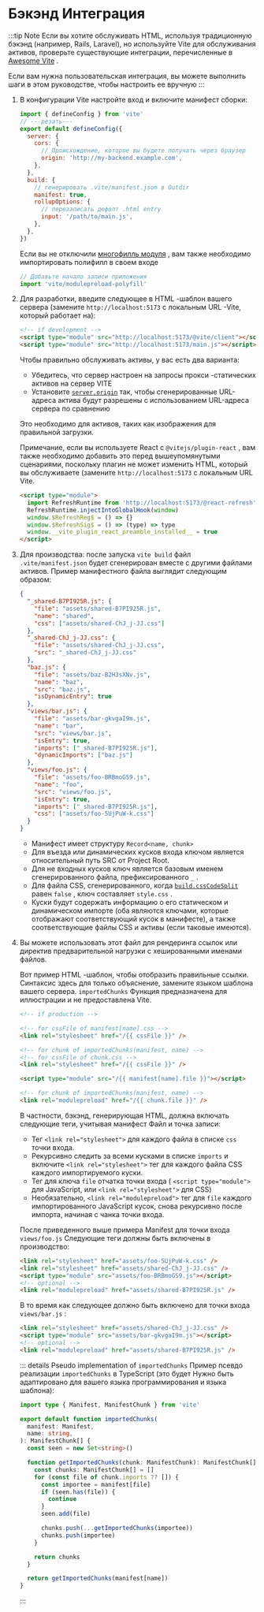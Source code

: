 # Бэкэнд Интеграция

:::tip Note
Если вы хотите обслуживать HTML, используя традиционную бэкэнд (например, Rails, Laravel), но используйте Vite для обслуживания активов, проверьте существующие интеграции, перечисленные в [Awesome Vite](https://github.com/vitejs/awesome-vite#integrations-with-backends) .

Если вам нужна пользовательская интеграция, вы можете выполнить шаги в этом руководстве, чтобы настроить ее вручную
:::

1. В конфигурации Vite настройте вход и включите манифест сборки:

   ```js twoslash [vite.config.js]
   import { defineConfig } from 'vite'
   // ---резать---
   export default defineConfig({
     server: {
       cors: {
         // Происхождение, которое вы будете получать через браузер
         origin: 'http://my-backend.example.com',
       },
     },
     build: {
       // генерировать .vite/manifest.json в Outdir
       manifest: true,
       rollupOptions: {
         // перезаписать дефолт .html entry
         input: '/path/to/main.js',
       },
     },
   })
   ```

   Если вы не отключили [многофилль модуля](/en/config/build-options.md#build-polyfillmodulepreload) , вам также необходимо импортировать полифилл в своем входе

   ```js
   // Добавьте начало записи приложения
   import 'vite/modulepreload-polyfill'
   ```

2. Для разработки, введите следующее в HTML -шаблон вашего сервера (замените `http://localhost:5173` с локальным URL -Vite, который работает на):

   ```html
   <!-- if development -->
   <script type="module" src="http://localhost:5173/@vite/client"></script>
   <script type="module" src="http://localhost:5173/main.js"></script>
   ```

   Чтобы правильно обслуживать активы, у вас есть два варианта:

   - Убедитесь, что сервер настроен на запросы прокси -статических активов на сервер VITE
   - Установите [`server.origin`](/en/config/server-options.md#server-origin) так, чтобы сгенерированные URL-адреса актива будут разрешены с использованием URL-адреса сервера по сравнению

   Это необходимо для активов, таких как изображения для правильной загрузки.

   Примечание, если вы используете React с `@vitejs/plugin-react` , вам также необходимо добавить это перед вышеупомянутыми сценариями, поскольку плагин не может изменить HTML, который вы обслуживаете (замените `http://localhost:5173` с локальным URL Vite.

   ```html
   <script type="module">
     import RefreshRuntime from 'http://localhost:5173/@react-refresh'
     RefreshRuntime.injectIntoGlobalHook(window)
     window.$RefreshReg$ = () => {}
     window.$RefreshSig$ = () => (type) => type
     window.__vite_plugin_react_preamble_installed__ = true
   </script>
   ```

3. Для производства: после запуска `vite build` файл `.vite/manifest.json` будет сгенерирован вместе с другими файлами активов. Пример манифестного файла выглядит следующим образом:

   ```json [.vite/manifest.json]
   {
     "_shared-B7PI925R.js": {
       "file": "assets/shared-B7PI925R.js",
       "name": "shared",
       "css": ["assets/shared-ChJ_j-JJ.css"]
     },
     "_shared-ChJ_j-JJ.css": {
       "file": "assets/shared-ChJ_j-JJ.css",
       "src": "_shared-ChJ_j-JJ.css"
     },
     "baz.js": {
       "file": "assets/baz-B2H3sXNv.js",
       "name": "baz",
       "src": "baz.js",
       "isDynamicEntry": true
     },
     "views/bar.js": {
       "file": "assets/bar-gkvgaI9m.js",
       "name": "bar",
       "src": "views/bar.js",
       "isEntry": true,
       "imports": ["_shared-B7PI925R.js"],
       "dynamicImports": ["baz.js"]
     },
     "views/foo.js": {
       "file": "assets/foo-BRBmoGS9.js",
       "name": "foo",
       "src": "views/foo.js",
       "isEntry": true,
       "imports": ["_shared-B7PI925R.js"],
       "css": ["assets/foo-5UjPuW-k.css"]
     }
   }
   ```

   - Манифест имеет структуру `Record<name, chunk>`
   - Для въезда или динамических кусков входа ключом является относительный путь SRC от Project Root.
   - Для не входных кусков ключ является базовым именем сгенерированного файла, префиксированного `_` .
   - Для файла CSS, сгенерированного, когда [`build.cssCodeSplit`](/en/config/build-options.md#build-csscodesplit) равен `false` , ключ составляет `style.css` .
   - Куски будут содержать информацию о его статическом и динамическом импорте (оба являются ключами, которые отображают соответствующий кусок в манифесте), а также соответствующие файлы CSS и активы (если таковые имеются).

4. Вы можете использовать этот файл для рендеринга ссылок или директив предварительной нагрузки с хешированными именами файлов.

   Вот пример HTML -шаблон, чтобы отобразить правильные ссылки. Синтаксис здесь для
   только объяснение, замените языком шаблона вашего сервера. `importedChunks`
   Функция предназначена для иллюстрации и не предоставлена Vite.

   ```html
   <!-- if production -->

   <!-- for cssFile of manifest[name].css -->
   <link rel="stylesheet" href="/{{ cssFile }}" />

   <!-- for chunk of importedChunks(manifest, name) -->
   <!-- for cssFile of chunk.css -->
   <link rel="stylesheet" href="/{{ cssFile }}" />

   <script type="module" src="/{{ manifest[name].file }}"></script>

   <!-- for chunk of importedChunks(manifest, name) -->
   <link rel="modulepreload" href="/{{ chunk.file }}" />
   ```

   В частности, бэкэнд, генерирующая HTML, должна включать следующие теги, учитывая манифест
   Файл и точка записи:

   - Тег `<link rel="stylesheet">` для каждого файла в списке `css` точки входа.
   - Рекурсивно следить за всеми кусками в списке `imports` и включите
     `<link rel="stylesheet">` тег для каждого файла CSS каждого импортируемого куски.
   - Тег для ключа `file` отчатка точки входа ( `<script type="module">` для JavaScript,
     или `<link rel="stylesheet">` для CSS)
   - Необязательно, `<link rel="modulepreload">` тег для `file` каждого импортированного JavaScript
     кусок, снова рекурсивно после импорта, начиная с чанка точки входа.

   После приведенного выше примера Manifest для точки входа `views/foo.js` Следующие теги должны быть включены в производство:

   ```html
   <link rel="stylesheet" href="assets/foo-5UjPuW-k.css" />
   <link rel="stylesheet" href="assets/shared-ChJ_j-JJ.css" />
   <script type="module" src="assets/foo-BRBmoGS9.js"></script>
   <!-- optional -->
   <link rel="modulepreload" href="assets/shared-B7PI925R.js" />
   ```

   В то время как следующее должно быть включено для точки входа `views/bar.js` :

   ```html
   <link rel="stylesheet" href="assets/shared-ChJ_j-JJ.css" />
   <script type="module" src="assets/bar-gkvgaI9m.js"></script>
   <!-- optional -->
   <link rel="modulepreload" href="assets/shared-B7PI925R.js" />
   ```

   ::: details Pseudo implementation of `importedChunks`
   Пример псевдо реализации `importedChunks` в TypeScript (это будет
   Нужно быть адаптировано для вашего языка программирования и языка шаблона):

   ```ts
   import type { Manifest, ManifestChunk } from 'vite'

   export default function importedChunks(
     manifest: Manifest,
     name: string,
   ): ManifestChunk[] {
     const seen = new Set<string>()

     function getImportedChunks(chunk: ManifestChunk): ManifestChunk[] {
       const chunks: ManifestChunk[] = []
       for (const file of chunk.imports ?? []) {
         const importee = manifest[file]
         if (seen.has(file)) {
           continue
         }
         seen.add(file)

         chunks.push(...getImportedChunks(importee))
         chunks.push(importee)
       }

       return chunks
     }

     return getImportedChunks(manifest[name])
   }
   ```

   :::
